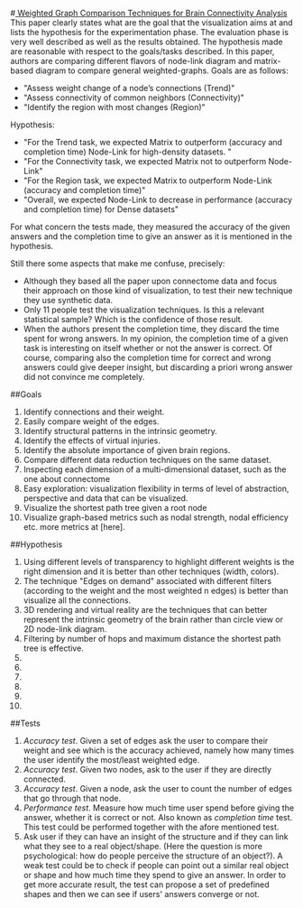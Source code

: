 #[ Weighted Graph Comparison Techniques for Brain Connectivity Analysis ](http://dl.acm.org/citation.cfm?id=2470724)
This paper clearly states what are the goal that the visualization aims at and lists the hypothesis for the experimentation phase. The evaluation phase is very well described as well as the results obtained. The hypothesis made are reasonable with respect to the goals/tasks described.
In this paper, authors are comparing different flavors of node-link diagram and matrix-based diagram to compare general weighted-graphs.
Goals are as follows:
*	"Assess weight change of a node’s connections (Trend)"
*	"Assess connectivity of common neighbors (Connectivity)"
*	"Identify the region with most changes (Region)"

Hypothesis:
*	"For the Trend task, we expected Matrix to outperform (accuracy and completion time) Node-Link for high-density
datasets. "
*	"For the Connectivity task, we expected Matrix not to outperform Node-Link"
*	"For the Region task, we expected Matrix to outperform Node-Link (accuracy and completion time)"
*	"Overall, we expected Node-Link to decrease in performance (accuracy and completion time) for Dense datasets"

For what concern the tests made, they measured the accuracy of the given answers and the completion time to give an answer as it is mentioned in the hypothesis.

Still there some aspects that make me confuse, precisely:
*	Although they based all the paper upon connectome data and focus their approach on those kind of visualization, to test their new technique they use synthetic data.
*	Only 11 people test the visualization techniques. Is this a relevant statistical sample? Which is the confidence of those result.
*	When the authors present the completion time, they discard the time spent for wrong answers. In my opinion, the completion time of a given task is interesting on itself whether or not the answer is correct. Of course, comparing also the completion time for correct and wrong answers could give deeper insight, but discarding a priori wrong answer did not convince me completely.


##Goals
1.	Identify connections and their weight. 
2.	Easily compare weight of the edges.
3.	Identify structural patterns in the intrinsic geometry.
4.	Identify the effects of virtual injuries.
5.	Identify the absolute importance of given brain regions.
6.	Compare different data reduction techniques on the same dataset.
7.	Inspecting each dimension of a multi-dimensional dataset, such as the one about connectome
8.	Easy exploration: visualization flexibility in terms of level of abstraction, perspective and data that can be visualized.
9.	Visualize the shortest path tree given a root node
10.	Visualize graph-based metrics such as nodal strength, nodal efficiency etc. more metrics at [here].


##Hypothesis
1.	Using different levels of transparency to highlight different weights is the right dimension and it is better than other techniques (width, colors).
2.	The technique "Edges on demand" associated with different filters (according to the weight and the most weighted n edges) is better than visualize all the connections.
3.	3D rendering and virtual reality are the techniques that can better represent the intrinsic geometry of the brain rather than circle view or 2D node-link diagram.
4.	Filtering by number of hops and maximum distance the shortest path tree is effective.
5.	
6.	
7.	
8.	
9.	
10.	


##Tests
1.	*Accuracy test*. Given a set of edges ask the user to compare their weight and see which is the accuracy achieved, namely how many times the user identify the most/least weighted edge.
1.	*Accuracy test*. Given two nodes, ask to the user if they are directly connected.
1.	*Accuracy test*. Given a node, ask the user to count the number of edges that go through that node.
1.	*Performance test*. Measure how much time user spend before giving the answer, whether it is correct or not. Also known as *completion time* test. This test could be performed together with the afore mentioned test.
1. Ask user if they can have an insight of the structure and if they can link what they see to a real object/shape. (Here the question is more psychological: how do people perceive the structure of an object?). A weak test could be to check if people can point out a similar real object or shape and how much time they spend to give an answer. In order to get more accurate result, the test can propose a set of predefined shapes and then we can see if users' answers converge or not.
